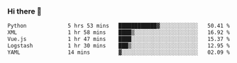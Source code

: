 ### Hi there 👋

<!--START_SECTION:waka-->

```txt
Python             5 hrs 53 mins   ████████████▓░░░░░░░░░░░░   50.41 %
XML                1 hr 58 mins    ████▒░░░░░░░░░░░░░░░░░░░░   16.92 %
Vue.js             1 hr 47 mins    ████░░░░░░░░░░░░░░░░░░░░░   15.37 %
Logstash           1 hr 30 mins    ███▒░░░░░░░░░░░░░░░░░░░░░   12.95 %
YAML               14 mins         ▓░░░░░░░░░░░░░░░░░░░░░░░░   02.09 %
```

<!--END_SECTION:waka-->

<!--
**Jonas-VanHaeken/Jonas-VanHaeken** is a ✨ _special_ ✨ repository because its `README.md` (this file) appears on your GitHub profile.

Here are some ideas to get you started:

- 🔭 I’m currently working on ...
- 🌱 I’m currently learning ...
- 👯 I’m looking to collaborate on ...
- 🤔 I’m looking for help with ...
- 💬 Ask me about ...
- 📫 How to reach me: ...
- 😄 Pronouns: ...
- ⚡ Fun fact: ...
-->
